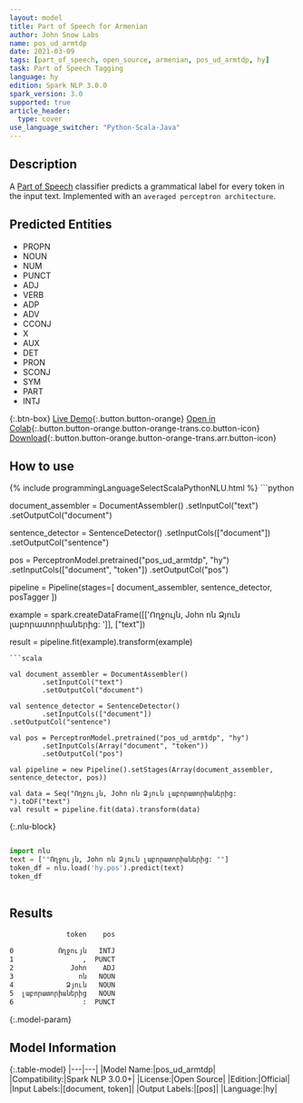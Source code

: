 ```yaml
---
layout: model
title: Part of Speech for Armenian
author: John Snow Labs
name: pos_ud_armtdp
date: 2021-03-09
tags: [part_of_speech, open_source, armenian, pos_ud_armtdp, hy]
task: Part of Speech Tagging
language: hy
edition: Spark NLP 3.0.0
spark_version: 3.0
supported: true
article_header:
  type: cover
use_language_switcher: "Python-Scala-Java"
---
```


## Description

A [Part of Speech](https://en.wikipedia.org/wiki/Part_of_speech) classifier predicts a grammatical label for every token in the input text. Implemented with an `averaged perceptron architecture`.

## Predicted Entities

- PROPN
- NOUN
- NUM
- PUNCT
- ADJ
- VERB
- ADP
- ADV
- CCONJ
- X
- AUX
- DET
- PRON
- SCONJ
- SYM
- PART
- INTJ

{:.btn-box}
[Live Demo](https://demo.johnsnowlabs.com/public/GRAMMAR_EN/){:.button.button-orange}
[Open in Colab](https://colab.research.google.com/github/JohnSnowLabs/spark-nlp-workshop/blob/master/tutorials/streamlit_notebooks/GRAMMAR_EN.ipynb){:.button.button-orange.button-orange-trans.co.button-icon}
[Download](https://s3.amazonaws.com/auxdata.johnsnowlabs.com/public/models/pos_ud_armtdp_hy_3.0.0_3.0_1615292139311.zip){:.button.button-orange.button-orange-trans.arr.button-icon}

## How to use



<div class="tabs-box" markdown="1">
{% include programmingLanguageSelectScalaPythonNLU.html %}
```python

document_assembler = DocumentAssembler()
  .setInputCol("text")
  .setOutputCol("document")

sentence_detector = SentenceDetector()
  .setInputCols(["document"])
  .setOutputCol("sentence")

pos = PerceptronModel.pretrained("pos_ud_armtdp", "hy")
  .setInputCols(["document", "token"])
  .setOutputCol("pos")

pipeline = Pipeline(stages=[
  document_assembler,
  sentence_detector,
  posTagger
])

example = spark.createDataFrame([['Ողջույն, John ոն Ձյուն լաբորատորիաներից: ']], ["text"])

result = pipeline.fit(example).transform(example)


```
```scala

val document_assembler = DocumentAssembler()
        .setInputCol("text")
        .setOutputCol("document")

val sentence_detector = SentenceDetector()
        .setInputCols(["document"])
.setOutputCol("sentence")

val pos = PerceptronModel.pretrained("pos_ud_armtdp", "hy")
        .setInputCols(Array("document", "token"))
        .setOutputCol("pos")

val pipeline = new Pipeline().setStages(Array(document_assembler, sentence_detector, pos))

val data = Seq("Ողջույն, John ոն Ձյուն լաբորատորիաներից: ").toDF("text")
val result = pipeline.fit(data).transform(data)

```

{:.nlu-block}
```python

import nlu
text = [""Ողջույն, John ոն Ձյուն լաբորատորիաներից: ""]
token_df = nlu.load('hy.pos').predict(text)
token_df
    
```
</div>

## Results

```bash
              token    pos
                          
0           Ողջույն   INTJ
1                 ,  PUNCT
2              John    ADJ
3                ոն   NOUN
4             Ձյուն   NOUN
5  լաբորատորիաներից   NOUN
6                 :  PUNCT
```

{:.model-param}
## Model Information

{:.table-model}
|---|---|
|Model Name:|pos_ud_armtdp|
|Compatibility:|Spark NLP 3.0.0+|
|License:|Open Source|
|Edition:|Official|
|Input Labels:|[document, token]|
|Output Labels:|[pos]|
|Language:|hy|